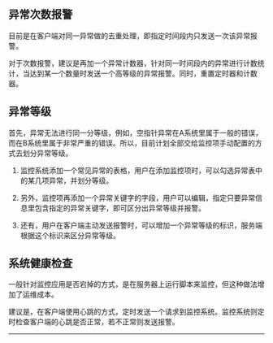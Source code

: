 
## 异常次数报警

目前是在客户端对同一异常做的去重处理，即指定时间段内只发送一次该异常报警。

对于次数报警，建议是再加一个异常计数器，针对同一时间段内的异常进行计数统计，当达到某一个数量时发送一个高等级的异常报警。同时，重置定时器和计数器。


## 异常等级

首先，异常无法进行同一分等级，例如，空指针异常在A系统里属于一般的错误，而在B系统里属于非常严重的错误。所以，目前计划全部交给监控项手动配置的方式去划分异常等级。

1. 监控系统添加一个常见异常的表格，用户在添加监控项时，可以勾选异常表中的某几项异常，并划分等级。

2. 另外，监控项再添加一个异常关键字的字段，用户可以编辑，指定只要异常信息里包含指定的异常关键字，即可区分出异常等级并报警。

3. 还有，用户在客户端主动发送报警时，可以增加一个异常等级的标识，服务端根据这个标识来区分异常等级。




## 系统健康检查

一般针对监控应用是否宕掉的方式，是在服务器上运行脚本来监控，但这种做法增加了运维成本。

建议是，在客户端使用心跳的方式，定时发送一个请求到监控系统。监控系统则定时检查客户端的心跳是否正常，若不正常则发送报警。


---